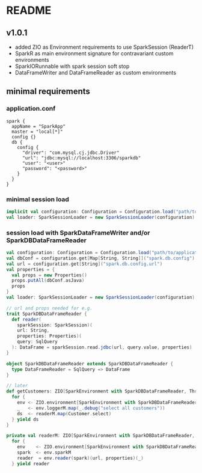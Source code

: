 # README

## v1.0.1

- added ZIO as Environment requirements to use SparkSession (ReaderT)
- SparkR as main environment signature for contravariant custom environments
- SparkIORunnable with spark session soft stop
- DataFrameWriter and DataFrameReader as custom environments

## minimal requirements

### application.conf

```
spark {
  appName = "SparkApp"
  master = "local[*]"
  config {}
  db {
    config {
      "driver": "com.mysql.cj.jdbc.Driver"
      "url": "jdbc:mysql://localhost:3306/sparkdb"
      "user": "<user>"
      "password": "<password>"
    }
  }
}
```

### minimal session load

```scala
implicit val configuration: Configuration = Configuration.load("path/to/application.conf")
val loader: SparkSessionLoader = new SparkSessionLoader(configuration)
```

### session load with SparkDataFrameWriter and/or SparkDBDataFrameReader

```scala
val configuration: Configuration = Configuration.load("path/to/application.conf")
val dbConf = configuration.get[Map[String, String]]("spark.db.config")
val url = configuration.get[String]("spark.db.config.url")
val properties = {
  val props = new Properties()
  props.putAll(dbConf.asJava)
  props
}
val loader: SparkSessionLoader = new SparkSessionLoader(configuration)
```

```scala
// url and props needed for e.g.
trait SparkDBDataFrameReader {
  def reader(
    sparkSession: SparkSession)(
    url: String,
    properties: Properties)(
    query: SqlQuery
  ): DataFrame = sparkSession.read.jdbc(url, query.value, properties)
}

object SparkDBDataFrameReader extends SparkDBDataFrameReader {
  type DataFrameReader = SqlQuery => DataFrame
}

// later
def getCustomers: ZIO[SparkEnvironment with SparkDBDataFrameReader, Throwable, Dataset[Customer]] = {
  for {
    env <- ZIO.environment[SparkEnvironment with SparkDBDataFrameReader]
    _   <- env.loggerM.map(_.debug("select all customers"))
    ds  <- readerM.map(Customer.select)
  } yield ds
}

private val readerM: ZIO[SparkEnvironment with SparkDBDataFrameReader, Throwable, SqlQuery => DataFrame] =
  for {
    env    <- ZIO.environment[SparkEnvironment with SparkDBDataFrameReader]
    spark  <- env.sparkM
    reader  = env.reader(spark)(url, properties)(_)
  } yield reader
```
